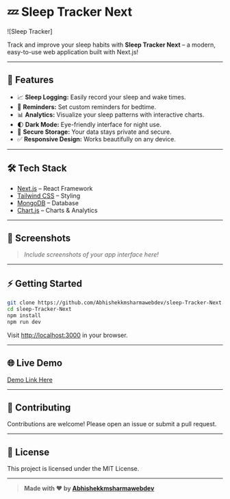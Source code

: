 # 💤 Sleep Tracker Next

![Sleep Tracker]

Track and improve your sleep habits with **Sleep Tracker Next** – a modern, easy-to-use web application built with Next.js!

---

## 🚀 Features

- 📈 **Sleep Logging:** Easily record your sleep and wake times.
- 🔔 **Reminders:** Set custom reminders for bedtime.
- 📊 **Analytics:** Visualize your sleep patterns with interactive charts.
- 🌓 **Dark Mode:** Eye-friendly interface for night use.
- 💾 **Secure Storage:** Your data stays private and secure.
- ✅ **Responsive Design:** Works beautifully on any device.

---

## 🛠️ Tech Stack

- [Next.js](https://nextjs.org/) – React Framework
- [Tailwind CSS](https://tailwindcss.com/) – Styling
- [MongoDB](https://www.mongodb.com/) – Database
- [Chart.js](https://www.chartjs.org/) – Charts & Analytics

---

## 📸 Screenshots

> *Include screenshots of your app interface here!*

---

## ⚡ Getting Started

```bash
git clone https://github.com/Abhishekkmsharmawebdev/sleep-Tracker-Next.git
cd sleep-Tracker-Next
npm install
npm run dev
```

Visit [http://localhost:3000](http://localhost:3000) in your browser.

---

## 🌐 Live Demo

[Demo Link Here](https://sleep-tracker-next-five.vercel.app/) <!-- Replace with your deployed URL if available -->

---

## 🤝 Contributing

Contributions are welcome! Please open an issue or submit a pull request.

---

## 📄 License

This project is licensed under the MIT License.

---

> **Made with ❤️ by [Abhishekkmsharmawebdev](https://github.com/Abhishekkmsharmawebdev)**
